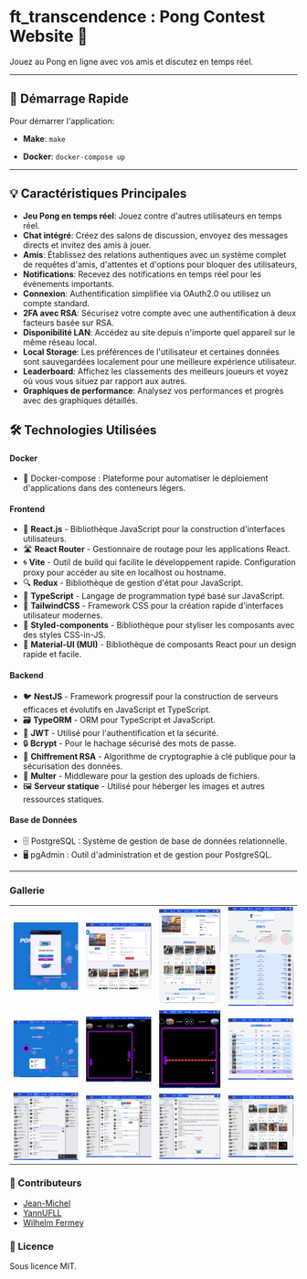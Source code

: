 # ft_transcendence : Pong Contest Website 🏓
Jouez au Pong en ligne avec vos amis et discutez en temps réel.

---

## 🚀 Démarrage Rapide

Pour démarrer l'application:

- **Make**: ```make```

- **Docker**: ```docker-compose up```

---

## 💡 Caractéristiques Principales

- **Jeu Pong en temps réel**: Jouez contre d'autres utilisateurs en temps réel.
- **Chat intégré**: Créez des salons de discussion, envoyez des messages directs et invitez des amis à jouer.
- **Amis**: Établissez des relations authentiques avec un système complet de requêtes d'amis, d'attentes et d'options pour bloquer des utilisateurs, 
- **Notifications**: Recevez des notifications en temps réel pour les événements importants.
- **Connexion**: Authentification simplifiée via OAuth2.0 ou utilisez un compte standard.
- **2FA avec RSA**: Sécurisez votre compte avec une authentification à deux facteurs basée sur RSA.
- **Disponibilité LAN**: Accédez au site depuis n'importe quel appareil sur le même réseau local.
- **Local Storage**: Les préférences de l'utilisateur et certaines données sont sauvegardées localement pour une meilleure expérience utilisateur.
- **Leaderboard**: Affichez les classements des meilleurs joueurs et voyez où vous vous situez par rapport aux autres.
- **Graphiques de performance**: Analysez vos performances et progrès avec des graphiques détaillés.



## 🛠️ Technologies Utilisées

#### Docker
- 🐳 Docker-compose : Plateforme pour automatiser le déploiement d'applications dans des conteneurs légers.

#### Frontend

- 📘 **React.js** - Bibliothèque JavaScript pour la construction d'interfaces utilisateurs.
- 🛣️ **React Router** - Gestionnaire de routage pour les applications React.
- 🌀 **Vite** - Outil de build qui facilite le développement rapide. Configuration proxy pour accéder au site en localhost ou hostname.
- 🔍 **Redux** - Bibliothèque de gestion d'état pour JavaScript.
- 🔧 **TypeScript** - Langage de programmation typé basé sur JavaScript.
- 💨 **TailwindCSS** - Framework CSS pour la création rapide d'interfaces utilisateur modernes.
- 🎨 **Styled-components** - Bibliothèque pour styliser les composants avec des styles CSS-in-JS.
- 🌈 **Material-UI (MUI)** - Bibliothèque de composants React pour un design rapide et facile.


#### Backend

- 🐦 **NestJS** - Framework progressif pour la construction de serveurs efficaces et évolutifs en JavaScript et TypeScript.
- 🗃 **TypeORM** - ORM pour TypeScript et JavaScript.
- 🔐 **JWT** - Utilisé pour l'authentification et la sécurité.
- 🔒 **Bcrypt** - Pour le hachage sécurisé des mots de passe.
- 🔏 **Chiffrement RSA** - Algorithme de cryptographie à clé publique pour la sécurisation des données.
- 📂 **Multer** - Middleware pour la gestion des uploads de fichiers.
- 🖼️ **Serveur statique** - Utilisé pour héberger les images et autres ressources statiques.

#### Base de Données
- 🗄️ PostgreSQL : Système de gestion de base de données relationnelle.
- 🖥️ pgAdmin : Outil d'administration et de gestion pour PostgreSQL.
---


### Gallerie
<table>
  <tr>
    <td>
      <img src="https://github.com/Jeanmichel7/42_transcendence/blob/imageReadme/imageReadme/login.png?raw=true" alt="Alt text for image 1"/>
    </td>
    <td>
     <img src="https://github.com/Jeanmichel7/42_transcendence/blob/imageReadme/imageReadme/account.png?raw=true" alt="Alt text for image 1"/>
    </td>
    <td>
      <img src="https://github.com/Jeanmichel7/42_transcendence/blob/imageReadme/imageReadme/profile1.png?raw=true" alt="Alt text for image 1"/>
    </td>
     <td>
      <img src="https://github.com/Jeanmichel7/42_transcendence/blob/imageReadme/imageReadme/profile2.png?raw=true" alt="Alt text for image 1"/>
    </td>
  </tr>

  <tr>
    <td>
      <img src="https://github.com/Jeanmichel7/42_transcendence/blob/imageReadme/imageReadme/lobbygame.png?raw=true" alt="Alt text for image 1"/>
    </td>
    <td>
      <img src="https://github.com/Jeanmichel7/42_transcendence/blob/imageReadme/imageReadme/game.png?raw=true" alt="Alt text for image 1"/>
    </td>
    <td>
     <img src="https://github.com/Jeanmichel7/42_transcendence/blob/imageReadme/imageReadme/gamebonus.png?raw=true" alt="Alt text for image 1"/>
    </td>
    <td>
      <img src="https://github.com/Jeanmichel7/42_transcendence/blob/imageReadme/imageReadme/leaderboard.png?raw=true" alt="Alt text for image 1"/>
    </td>
  </tr>

  <tr>
    <td>
      <img src="https://github.com/Jeanmichel7/42_transcendence/blob/imageReadme/imageReadme/channel.png?raw=true" alt="Alt text for image 1"/>
    </td>
    <td>
      <img src="https://github.com/Jeanmichel7/42_transcendence/blob/imageReadme/imageReadme/channelAdmin.png?raw=true" alt="Alt text for image 1"/>
    </td>
    <td>
     <img src="https://github.com/Jeanmichel7/42_transcendence/blob/imageReadme/imageReadme/messagerie.png?raw=true" alt="Alt text for image 1"/>
    </td>
    <td>
      <img src="https://github.com/Jeanmichel7/42_transcendence/blob/imageReadme/imageReadme/searchFriends.png?raw=true" alt="Alt text for image 1"/>
    </td>
  </tr>
</table>

### 👥 Contributeurs

- [Jean-Michel](https://github.com/Jeanmichel7)
- [YannUFLL](https://github.com/YannUFLL)
- [Wilhelm Fermey](https://github.com/Wilhelm-Fermey)

### 📜 Licence

Sous licence MIT.
